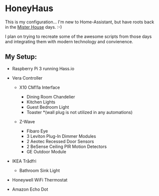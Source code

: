 # HoneyHaus

This is my configuration... I'm new to Home-Assistant, but have roots back
in the [Mister House](http://misterhouse.net) days. :-)

I plan on trying to recreate some of the awesome scripts from those days and
integrating them with modern technology and convienence.

## My Setup:

* Raspberry Pi 3 running Hass.io
* Vera Controller
  * X10 CM11a Interface

    * Dining Room Chandelier
    * Kitchen Lights
    * Guest Bedroom Light
    * Toaster *(wall plug is not utilized in any automations)

  * Z-Wave

    * Fibaro Eye
    * 3 Leviton Plug-In Dimmer Modules
    * 2 Aeotec Recessed Door Sensors
    * 2 BeSense Ceiling PIR Motion Detectors
    * GE Outdoor Module

* IKEA Trådfri
  * Bathroom Sink Light
* Honeywell WiFi Thermostat
* Amazon Echo Dot

